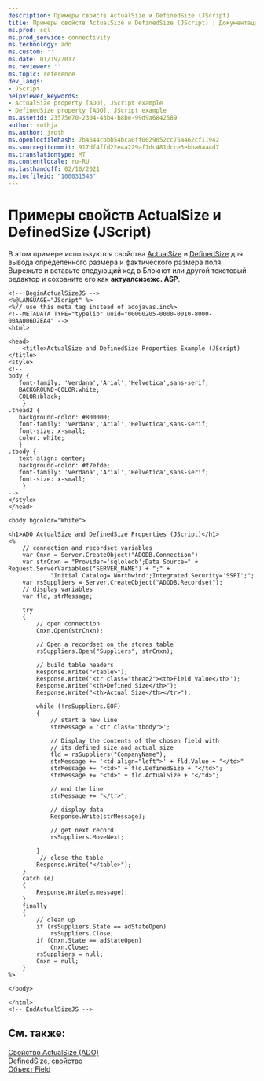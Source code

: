 ```yaml
---
description: Примеры свойств ActualSize и DefinedSize (JScript)
title: Примеры свойств ActualSize и DefinedSize (JScript) | Документация Майкрософт
ms.prod: sql
ms.prod_service: connectivity
ms.technology: ado
ms.custom: ''
ms.date: 01/19/2017
ms.reviewer: ''
ms.topic: reference
dev_langs:
- JScript
helpviewer_keywords:
- ActualSize property [ADO], JScript example
- DefinedSize property [ADO], JScript example
ms.assetid: 23575e70-2304-43b4-b8be-99d9a6842589
author: rothja
ms.author: jroth
ms.openlocfilehash: 7b4644cbbb54bca0ff0029052cc75a462cf11942
ms.sourcegitcommit: 917df4ffd22e4a229af7dc481dcce3ebba0aa4d7
ms.translationtype: MT
ms.contentlocale: ru-RU
ms.lasthandoff: 02/10/2021
ms.locfileid: "100031546"
---
```

# <a name="actualsize-and-definedsize-properties-example-jscript"></a>Примеры свойств ActualSize и DefinedSize (JScript)
В этом примере используются свойства [ActualSize](./actualsize-property-ado.md) и [DefinedSize](./definedsize-property.md) для вывода определенного размера и фактического размера поля. Вырежьте и вставьте следующий код в Блокнот или другой текстовый редактор и сохраните его как **актуалсизежс. ASP**.  
  
```  
<!-- BeginActualSizeJS -->  
<%@LANGUAGE="JScript" %>  
<%// use this meta tag instead of adojavas.inc%>  
<!--METADATA TYPE="typelib" uuid="00000205-0000-0010-8000-00AA006D2EA4" -->  
<html>  
  
<head>  
    <title>ActualSize and DefinedSize Properties Example (JScript)</title>  
<style>  
<!--  
body {  
   font-family: 'Verdana','Arial','Helvetica',sans-serif;  
   BACKGROUND-COLOR:white;  
   COLOR:black;  
    }  
.thead2 {  
   background-color: #800000;   
   font-family: 'Verdana','Arial','Helvetica',sans-serif;   
   font-size: x-small;  
   color: white;  
   }  
.tbody {   
   text-align: center;  
   background-color: #f7efde;  
   font-family: 'Verdana','Arial','Helvetica',sans-serif;   
   font-size: x-small;  
    }  
-->  
</style>  
</head>  
  
<body bgcolor="White">  
  
<h1>ADO ActualSize and DefinedSize Properties (JScript)</h1>  
<%  
    // connection and recordset variables  
    var Cnxn = Server.CreateObject("ADODB.Connection")  
    var strCnxn = "Provider='sqloledb';Data Source=" + Request.ServerVariables("SERVER_NAME") + ";" +  
            "Initial Catalog='Northwind';Integrated Security='SSPI';";  
    var rsSuppliers = Server.CreateObject("ADODB.Recordset");  
    // display variables  
    var fld, strMessage;          
  
    try  
    {  
        // open connection  
        Cnxn.Open(strCnxn);  
  
        // Open a recordset on the stores table      
        rsSuppliers.Open("Suppliers", strCnxn);  
  
        // build table headers  
        Response.Write("<table>");  
        Response.Write('<tr class="thead2"><th>Field Value</th>');  
        Response.Write("<th>Defined Size</th>");  
        Response.Write("<th>Actual Size</th></tr>");  
  
        while (!rsSuppliers.EOF)  
        {  
            // start a new line  
            strMessage = '<tr class="tbody">';  
  
            // Display the contents of the chosen field with  
            // its defined size and actual size  
            fld = rsSuppliers("CompanyName");  
            strMessage += '<td align="left">' + fld.Value + "</td>"   
            strMessage += "<td>" + fld.DefinedSize + "</td>";  
            strMessage += "<td>" + fld.ActualSize + "</td>";  
  
            // end the line  
            strMessage += "</tr>";  
  
            // display data  
            Response.Write(strMessage);  
  
            // get next record  
            rsSuppliers.MoveNext;  
  
        }  
         // close the table  
        Response.Write("</table>");  
    }  
    catch (e)  
    {  
        Response.Write(e.message);  
    }  
    finally  
    {  
        // clean up  
        if (rsSuppliers.State == adStateOpen)  
            rsSuppliers.Close;  
        if (Cnxn.State == adStateOpen)  
            Cnxn.Close;  
        rsSuppliers = null;  
        Cnxn = null;  
    }  
%>  
  
</body>  
  
</html>  
<!-- EndActualSizeJS -->  
```  
  
## <a name="see-also"></a>См. также:  
 [Свойство ActualSize (ADO)](./actualsize-property-ado.md)   
 [DefinedSize, свойство](./definedsize-property.md)   
 [Объект Field](./field-object.md)